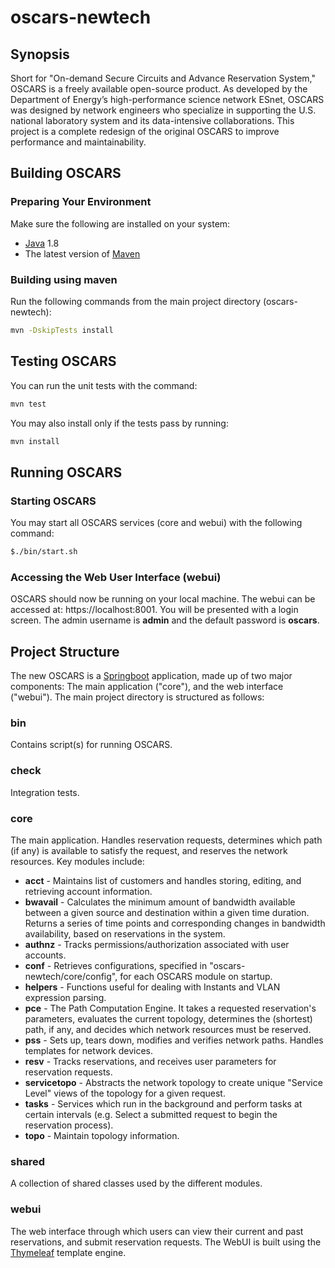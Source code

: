 # oscars-newtech
## Synopsis
Short for "On-demand Secure Circuits and Advance Reservation System," OSCARS is a freely available open-source product. As developed by the Department of Energy’s high-performance science network ESnet, OSCARS was designed by network engineers who specialize in supporting the U.S. national laboratory system and its data-intensive collaborations. This project is a complete redesign of the original OSCARS to improve performance and maintainability. 


## Building OSCARS

### Preparing Your Environment

Make sure the following are installed on your system:

* [Java](https://www.java.com) 1.8
* The latest version of [Maven](http://maven.apache.org) 


### Building using maven

Run the following commands from the main project directory (oscars-newtech):

```bash
mvn -DskipTests install
```

## Testing OSCARS
You can run the unit tests with the command:

```bash
mvn test
```

You may also install only if the tests pass by running:

```bash
mvn install
```
## Running OSCARS

### Starting OSCARS

You may start all OSCARS services (core and webui) with the following command:

```bash
$./bin/start.sh
```
### Accessing the Web User Interface (webui)

OSCARS should now be running on your local machine. The webui can be accessed at: https://localhost:8001. You will be presented with a login screen. The admin username is **admin** and the default password is **oscars**. 

## Project Structure
The new OSCARS is a [Springboot](http://projects.spring.io/spring-boot/) application, made up of two major components: The main application ("core"), and the web interface ("webui"). 
The main project directory is structured as follows:
### bin
Contains script(s) for running OSCARS.
### check
Integration tests.
### core
The main application. Handles reservation requests, determines which path (if any) is available to satisfy the request, and reserves the network resources. Key modules include:
* **acct** - Maintains list of customers and handles storing, editing, and retrieving account information.
* **bwavail** - Calculates the minimum amount of bandwidth available between a given source and destination within a given time duration. Returns a series of time points and corresponding changes in bandwidth availability, based on reservations in the system. 
* **authnz** - Tracks permissions/authorization associated with user accounts. 
* **conf** - Retrieves configurations, specified in "oscars-newtech/core/config", for each OSCARS module on startup.
* **helpers** - Functions useful for dealing with Instants and VLAN expression parsing.
* **pce** - The Path Computation Engine. It takes a requested reservation's parameters, evaluates the current topology, determines the (shortest) path, if any, and decides which network resources must be reserved.
* **pss** - Sets up, tears down, modifies and verifies network paths. Handles templates for network devices.
* **resv** - Tracks reservations, and receives user parameters for reservation requests.
* **servicetopo** - Abstracts the network topology to create unique "Service Level" views of the topology for a given request.
* **tasks** - Services which run in the background and perform tasks at certain intervals (e.g. Select a submitted request to begin the reservation process).
* **topo** - Maintain topology information.

### shared 
A collection of shared classes used by the different modules. 

### webui 
The web interface through which users can view their current and past reservations, and submit reservation requests. The WebUI is built using the [Thymeleaf](http://www.thymeleaf.org/) template engine. 
